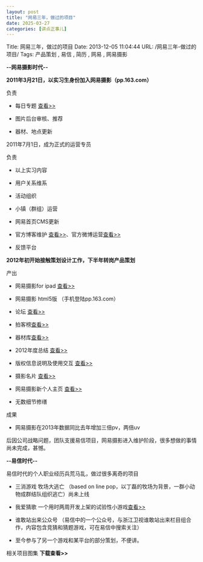 ```yaml
---
layout: post
title: "网易三年，做过的项目"
date: 2025-03-27
categories: [讲点正事儿]
---
```


Title: 网易三年，做过的项目
Date: 2013-12-05 11:04:44
URL: /网易三年-做过的项目/
Tags: 产品策划 , 易信 , 简历 , 网易 , 网易摄影

**--网易摄影时代--**

**2011年3月21日，以实习生身份加入网易摄影（pp.163.com）**

负责

- 每日专题 [查看&gt;&gt;](http://photo.163.com/pp/zhuanti.html)

- 图片后台审核、推荐

- 器材、地点更新

2011年7月1日，成为正式的运营专员

负责

- 以上实习内容

- 用户关系维系

- 活动组织

- 小镇（群组）运营

- 网易首页CMS更新

- 官方博客维护 [查看&gt;&gt;](http://blog.163.com/photo_admin/)、官方微博运营[查看&gt;&gt;](http://weibo.com/photo163)

- 反馈平台

**2012年初开始接触策划设计工作，下半年转岗产品策划**

产出

- 网易摄影for ipad [查看&gt;&gt;](http://itunes.apple.com/cn/app/wang-yi-she-ying-jing-xuan/id487144021)

- 网易摄影 html5版 （手机登陆pp.163.com）

- 论坛 [查看&gt;&gt;](http://pp.163.com/pp/pub/)

- 拍客榜[查看&gt;&gt;](http://pp.163.com/pp/photographer/)

- 器材库[查看&gt;&gt;](http://pp.163.com/pp/kit/)

- 2012年度总结 [查看&gt;&gt;](http://weimao.pp.163.com/2012/)

- 版权信息说明及使用交互 [查看&gt;&gt;](http://pp.163.com/html/creativecommons)

- 摄影名片 [查看&gt;&gt;](http://weimao.pp.163.com/me)

- 网易摄影新个人主页 [查看&gt;&gt;](http://weimao.pp.163.com/)

- 无数细节修缮

成果

- 网易摄影在2013年数据同比去年增加三倍pv，两倍uv

后因公司战略问题，团队支援易信项目，网易摄影进入维护阶段，很多想做的事情尚未完成，甚憾。

**--易信时代--**

易信时代的个人职业经历兵荒马乱，做过很多离奇的项目

- 三消游戏 牧场大逃亡 （based on line pop，以丁磊的牧场为背景，一群小动物成群结队组织逃亡）尚未上线

- 我爱猜歌 一个用时两周开发上架的试验性小游戏[查看&gt;&gt;](http://itunes.apple.com/cn/app/id680088497?mt=8)

- 谁敢站出来公众号 （易信中的一个公众号，与浙江卫视谁敢站出来栏目组合作，内容包含竞猜和猜题游戏，可在易信中搜索关注）

- 至今参与了另一个游戏和某平台的部分策划，不便讲。

相关项目图集 **下载查看&gt;&gt;**